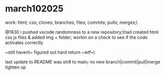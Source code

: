 # march102025
work: html; css; clones; branches; files; commits; pulls; merges;\

@1830 i pushed vscode randomness to a new repository;\had created html css js files & added img + folder; 
workin on a check to see if the code activates correctly

~still havent~ figured out hard return ~wtf~\

last update to README was str8 to main; no new branch|commit|pull|merge\
tighten up
